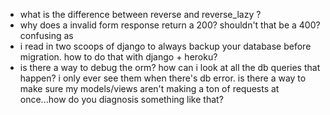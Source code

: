 - what is the difference between reverse and reverse_lazy ?
- why does a invalid form response return a 200? shouldn't that be a 400? confusing as
- i read in two scoops of django to always backup your database before migration. how to do that with django + heroku?
- is there a way to debug the orm? how can i look at all the db queries that happen? i only ever see them when there's db error. is there a way to make sure my models/views aren't making a ton of requests at once...how do you diagnosis something like that?

